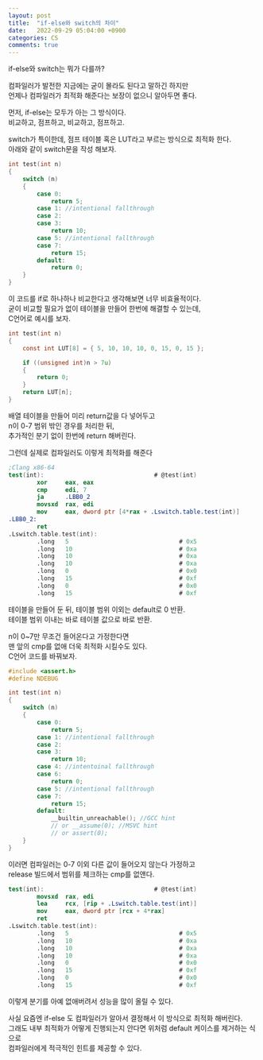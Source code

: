 ```yaml
---
layout: post
title:  "if-else와 switch의 차이"
date:   2022-09-29 05:04:00 +0900
categories: CS
comments: true
---
```

if-else와 switch는 뭐가 다를까?

컴파일러가 발전한 지금에는 굳이 몰라도 된다고 말하긴 하지만  
언제나 컴파일러가 최적화 해준다는 보장이 없으니 알아두면 좋다.  

먼저, if-else는 모두가 아는 그 방식이다.  
비교하고, 점프하고, 비교하고, 점프하고.  

switch가 특이한데, 점프 테이블 혹은 LUT라고 부르는 방식으로 최적화 한다.  
아래와 같이 switch문을 작성 해보자.  
```c
int test(int n)
{
    switch (n)
    {
        case 0:
            return 5;
        case 1: //intentional fallthrough
        case 2:
        case 3:
            return 10;
        case 5: //intentional fallthrough
        case 7:
            return 15;
        default:
            return 0;
    }
}
```
이 코드를 if로 하나하나 비교한다고 생각해보면 너무 비효율적이다.  
굳이 비교할 필요가 없이 테이블을 만들어 한번에 해결할 수 있는데,  
C언어로 예시를 보자.  
```c
int test(int n)
{
    const int LUT[8] = { 5, 10, 10, 10, 0, 15, 0, 15 };

    if ((unsigned int)n > 7u)
    {
        return 0;
    }
    return LUT[n];
}
```
배열 테이블을 만들어 미리 return값을 다 넣어두고  
n이 0-7 범위 밖인 경우를 처리한 뒤,  
추가적인 분기 없이 한번에 return 해버린다.  

그런데 실제로 컴파일러도 이렇게 최적화를 해준다  
```nasm
;Clang x86-64
test(int):                               # @test(int)
        xor     eax, eax
        cmp     edi, 7
        ja      .LBB0_2
        movsxd  rax, edi
        mov     eax, dword ptr [4*rax + .Lswitch.table.test(int)]
.LBB0_2:
        ret
.Lswitch.table.test(int):
        .long   5                               # 0x5
        .long   10                              # 0xa
        .long   10                              # 0xa
        .long   10                              # 0xa
        .long   0                               # 0x0
        .long   15                              # 0xf
        .long   0                               # 0x0
        .long   15                              # 0xf
```
테이블을 만들어 둔 뒤, 
테이블 범위 이외는 default로 0 반환.  
테이블 범위 이내는 바로 테이블 값으로 바로 반환.  

n이 0~7만 무조건 들어온다고 가정한다면  
맨 앞의 cmp를 없애 더욱 최적화 시킬수도 있다.  
C언어 코드를 바꿔보자.  
```c
#include <assert.h>
#define NDEBUG

int test(int n)
{
    switch (n)
    {
        case 0:
            return 5;
        case 1: //intentional fallthrough
        case 2:
        case 3:
            return 10;
        case 4: //intentoinal fallthrough
        case 6:
            return 0;
        case 5: //intentional fallthrough
        case 7:
            return 15;
        default:
            __builtin_unreachable(); //GCC hint
            // or __assume(0); //MSVC hint
            // or assert(0);
    }
}
```
이러면 컴파일러는 0-7 이외 다른 값이 들어오지 않는다 가정하고  
release 빌드에서 범위를 체크하는 cmp를 없앤다.
```nasm
test(int):                               # @test(int)
        movsxd  rax, edi
        lea     rcx, [rip + .Lswitch.table.test(int)]
        mov     eax, dword ptr [rcx + 4*rax]
        ret
.Lswitch.table.test(int):
        .long   5                               # 0x5
        .long   10                              # 0xa
        .long   10                              # 0xa
        .long   10                              # 0xa
        .long   0                               # 0x0
        .long   15                              # 0xf
        .long   0                               # 0x0
        .long   15                              # 0xf
```
이렇게 분기를 아예 없애버려서 성능을 많이 올릴 수 있다.  

사실 요즘엔 if-else 도 컴파일러가 알아서 결정해서 이 방식으로 최적화 해버린다.  
그래도 내부 최적화가 어떻게 진행되는지 안다면 위처럼 default 케이스를 제거하는 식으로  
컴파일러에게 적극적인 힌트를 제공할 수 있다.  